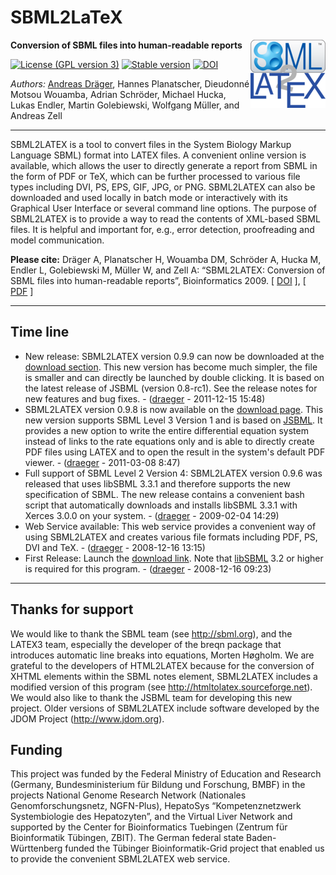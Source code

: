 # SBML2LaTeX

<img align="right" src="resources/org/sbml/tolatex/gui/img/ICON_LATEX_64.png"/>

**Conversion of SBML files into human-readable reports**

[![License (GPL version 3)](https://img.shields.io/badge/license-GPLv3.0-blue.svg?style=plastic)](http://opensource.org/licenses/GPL-3.0)
[![Stable version](https://img.shields.io/badge/Stable_version-0.9.9-brightgreen.svg?style=plastic)](https://github.com/draeger-lab/SBML2LaTeX/releases/)
[![DOI](http://img.shields.io/badge/DOI-10.1093%20%2F%20bioinformatics%20%2F%20btp170-blue.svg?style=plastic)](http://dx.doi.org/10.1186/s12918-015-0212-9)

*Authors:* [Andreas Dräger](https://github.com/draeger/), Hannes Planatscher, Dieudonné Motsou Wouamba, Adrian Schröder, Michael Hucka, Lukas Endler, Martin Golebiewski, Wolfgang Müller, and Andreas Zell
___________________________________________________________________________________________________________

SBML2LATEX is a tool to convert files in the System Biology Markup Language SBML) format into LATEX files. A convenient online version is available, which allows the user to directly generate a report from SBML in the form of PDF or TeX, which can be further processed to various file types including DVI, PS, EPS, GIF, JPG, or PNG. SBML2LATEX can also be downloaded and used locally in batch mode or interactively with its Graphical User Interface or several command line options. The purpose of SBML2LATEX is to provide a way to read the contents of XML-based SBML files. It is helpful and important for, e.g., error detection, proofreading and model communication.

**Please cite:**
Dräger A, Planatscher H, Wouamba DM, Schröder A, Hucka M, Endler L, Golebiewski M, Müller W, and Zell A: “SBML2LATEX: Conversion of SBML files into human-readable reports”, Bioinformatics 2009. [ [DOI](https://dx.doi.org/10.1093/bioinformatics/btp170) ], [ [PDF](http://bioinformatics.oxfordjournals.org/cgi/reprint/25/11/1455.pdf) ] 

___________________________________________________________________________________________________________
## Time line

* New release: SBML2LATEX version 0.9.9 can now be downloaded at the [download section](https://github.com/draeger-lab/SBML2LaTeX/releases/). This new version has become much simpler, the file is smaller and can directly be launched by double clicking. It is based on the latest release of JSBML (version 0.8-rc1). See the release notes for new features and bug fixes.   -   ([draeger](https://github.com/draeger/) - 2011-12-15 15:48) 
* SBML2LATEX version 0.9.8 is now available on the [download page](https://github.com/draeger-lab/SBML2LaTeX/releases/). This new version supports SBML Level 3 Version 1 and is based on [JSBML](https://github.com/sbmlteam/jsbml/). It provides a new option to write the entire differential equation system instead of links to the rate equations only and is able to directly create PDF files using LATEX and to open the result in the system's default PDF viewer.   -   ([draeger](https://github.com/draeger/) - 2011-03-08 8:47)
* Full support of SBML Level 2 Version 4: SBML2LATEX version 0.9.6 was released that uses libSBML 3.3.1 and therefore supports the new specification of SBML. The new release contains a convenient bash script that automatically downloads and installs libSBML 3.3.1 with Xerces 3.0.0 on your system.   -   ([draeger](https://github.com/draeger/) - 2009-02-04 14:29)
* Web Service available: This web service provides a convenient way of using SBML2LATEX and creates various file formats including PDF, PS, DVI and TeX.   -   ([draeger](https://github.com/draeger/) - 2008-12-16 13:15)
* First Release: Launch the [download link](https://github.com/draeger-lab/SBML2LaTeX/releases/). Note that [libSBML](http://sbml.org/Software/libSBML/) 3.2 or higher is required for this program.  -  ([draeger](https://github.com/draeger/) - 2008-12-16 09:23)
___________________________________________________________________________________________________________

## Thanks for support

We would like to thank the SBML team (see http://sbml.org), and the LATEX3 team, especially the developer of the breqn package that introduces automatic line breaks into equations, Morten Høgholm.
We are grateful to the developers of HTML2LATEX because for the conversion of XHTML elements within the SBML notes element, SBML2LATEX includes a modified version of this program (see http://htmltolatex.sourceforge.net).
We would also like to thank the JSBML team for developing this new project.
Older versions of SBML2LATEX include software developed by the JDOM Project (http://www.jdom.org).

## Funding

This project was funded by the Federal Ministry of Education and Research (Germany, Bundesministerium für Bildung und Forschung, BMBF) in the projects National Genome Research Network (Nationales Genomforschungsnetz, NGFN-Plus), HepatoSys “Kompetenznetzwerk Systembiologie des Hepatozyten”, and the Virtual Liver Network and supported by the Center for Bioinformatics Tuebingen (Zentrum für Bioinformatik Tübingen, ZBIT). The German federal state Baden-Württenberg funded the Tübinger Bioinformatik-Grid project that enabled us to provide the convenient SBML2LATEX web service.
